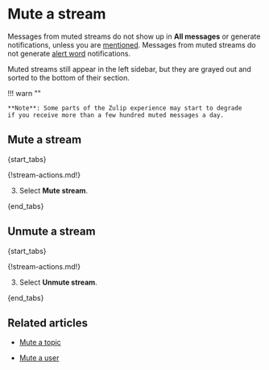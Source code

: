 # Mute a stream

Messages from muted streams do not show up in **All messages** or generate
notifications, unless you are
[mentioned](/help/mention-a-user-or-group). Messages from muted streams
do not generate [alert word](/help/pm-mention-alert-notifications#alert-words) notifications.

Muted streams still appear in the left sidebar, but they are grayed out and
sorted to the bottom of their section.

!!! warn ""

    **Note**: Some parts of the Zulip experience may start to degrade
    if you receive more than a few hundred muted messages a day.

## Mute a stream

{start_tabs}

{!stream-actions.md!}

3. Select **Mute stream**.

{end_tabs}


## Unmute a stream

{start_tabs}

{!stream-actions.md!}

3. Select **Unmute stream**.

{end_tabs}

## Related articles

* [Mute a topic](/help/mute-a-topic)

* [Mute a user](/help/mute-a-user)
